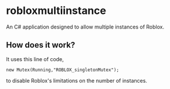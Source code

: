 # robloxmultiinstance
An C# application designed to allow multiple instances of Roblox.

## How does it work?
It uses this line of code,

```new Mutex(Running,"ROBLOX_singletonMutex");```

to disable Roblox's limitations on the number of instances.
